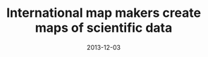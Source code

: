 ---
date: 2013-12-03
title: International map makers create maps of scientific data
source: IDS News
sourceUrl: https://www.idsnews.com/news/story.aspx?id=95562
pdfLink: 20131203-ids-news.pdf
---